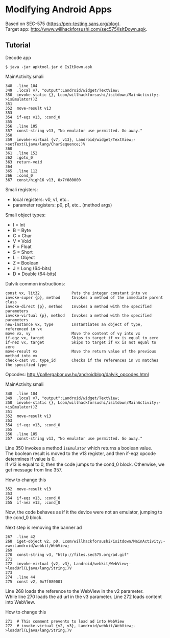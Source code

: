# Modifying Android Apps

Based on SEC-575 (https://pen-testing.sans.org/blog).<br/>
Target app: http://www.willhackforsushi.com/sec575/IsItDown.apk.

## Tutorial

Decode app
```
$ java -jar apktool.jar d IsItDown.apk
```

MainActivity.smali
```
348  .line 104
349  .local v7, "output":Landroid/widget/TextView;
350  invoke-static {}, Lcom/willhackforsushi/isitdown/MainActivity;->isEmulator()Z
351
352  move-result v13
353
354  if-eqz v13, :cond_0
355
356  .line 105
357  const-string v13, "No emulator use permitted. Go away."
358
359  invoke-virtual {v7, v13}, Landroid/widget/TextView;->setText(Ljava/lang/CharSequence;)V
360
361  .line 152
362  :goto_0
363  return-void
364
365  .line 112
366  :cond_0
367  const/high16 v13, 0x7f080000
```

Smali registers:
- local registers: v0, v1, etc..
- parameter registers: p0, p1, etc.. (method args)

Smali object types:
- I = Int
- B = Byte
- C = Char
- V = Void
- F = Float
- S = Short
- L = Object
- Z = Boolean
- J = Long (64-bits)
- D = Double (64-bits)

Dalvik common instructions:
```
const vx, lit32              Puts the integer constant into vx
invoke-super {p}, method     Invokes a method of the immediate parent class
invoke-direct {p}, method    Invokes a method with the specified parameters
invoke-virtual {p}, method   Invokes a method with the specified parameters
new-instance vx, type        Instantiates an object of type, referenced in vx
move vx, vy                  Move the content of vy into vx
if-eqz vx, target            Skips to target if vx is equal to zero
if-nez vx, target            Skips to target if vx is not equal to zero
move-result vx               Move the return value of the previous method into vx
check-cast vx, type_id       Checks if the references in vx matches the specified type
```
Opcodes: http://pallergabor.uw.hu/androidblog/dalvik_opcodes.html

MainActivity.smali
```
348  .line 104
349  .local v7, "output":Landroid/widget/TextView;
350  invoke-static {}, Lcom/willhackforsushi/isitdown/MainActivity;->isEmulator()Z
351
352  move-result v13
353
354  if-eqz v13, :cond_0
355
356  .line 105
357  const-string v13, "No emulator use permitted. Go away."
```
Line 350 invokes a method `isEmulator` which returns a boolean value.<br/>
The boolean result is moved to the v13 register, and then if-eqz opcode determines if value is 0.<br/>
If v13 is equal to 0, then the code jumps to the cond_0 block. Otherwise, we get message from line 357.

How to change this
```
352  move-result v13
353
354  if-eqz v13, :cond_0
355  if-nez v13, :cond_0
```
Now, the code behaves as if it the device were not an emulator, jumping to the cond_0 block.

Next step is removing the banner ad
```
267  .line 42
268  iget-object v2, p0, Lcom/willhackforsushi/isitdown/MainActivity;->wv:Landroid/webkit/WebView;
269
270  const-string v3, "http://files.sec575.org/ad.gif"
271
272  invoke-virtual {v2, v3}, Landroid/webkit/WebView;->loadUrl(Ljava/lang/String;)V
273
274  .line 44
275  const v2, 0x7f080001
```
Line 268 loads the reference to the WebView in the v2 parameter.<br/>
While line 270 loads the ad url in the v3 parameter. Line 272 loads content into WebView.

How to change this
```
271  # This comment prevents to load ad into WebView
272  # invoke-virtual {v2, v3}, Landroid/webkit/WebView;->loadUrl(Ljava/lang/String;)V
```
